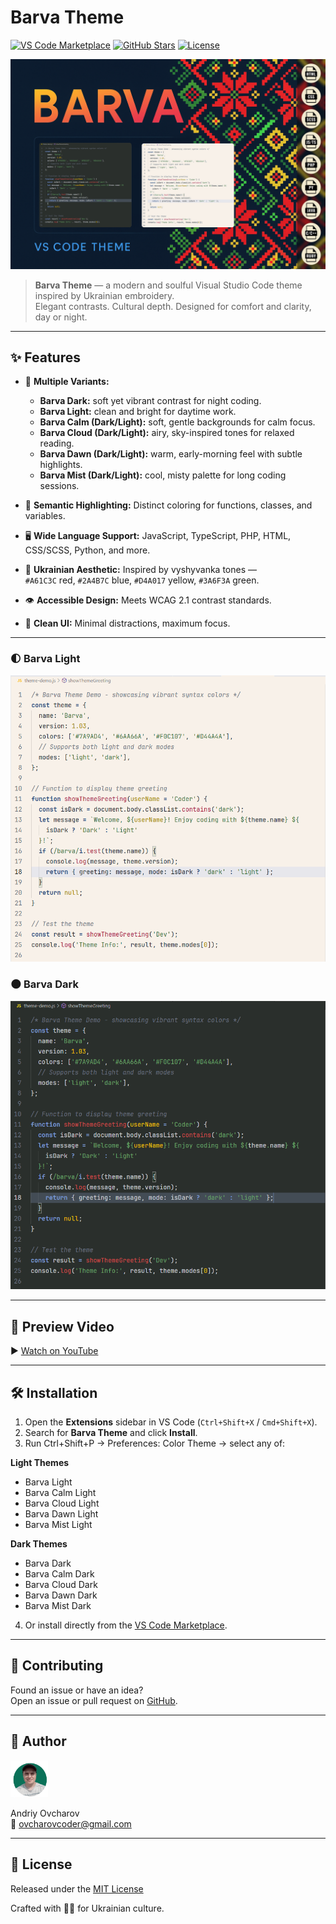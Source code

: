 # Barva Theme

[![VS Code Marketplace](https://img.shields.io/visual-studio-marketplace/v/ovcharovcoder.barva-theme?color=blue)](https://marketplace.visualstudio.com/items?itemName=ovcharovcoder.barva-theme)
[![GitHub Stars](https://img.shields.io/github/stars/ovcharovcoder/barva-theme?color=yellow)](https://github.com/ovcharovcoder/barva-theme)
[![License](https://img.shields.io/github/license/ovcharovcoder/barva-theme?color=green)](https://raw.githubusercontent.com/ovcharovcoder/barva-theme/main/LICENSE)

![Barva Theme Banner](https://raw.githubusercontent.com/ovcharovcoder/barva-theme/main/images/barva-theme-banner.png)

> **Barva Theme** — a modern and soulful Visual Studio Code theme inspired by Ukrainian embroidery.  
> Elegant contrasts. Cultural depth. Designed for comfort and clarity, day or night.

---

## ✨ Features

- 🎨 **Multiple Variants:**
  - **Barva Dark:** soft yet vibrant contrast for night coding.
  - **Barva Light:** clean and bright for daytime work.
  - **Barva Calm (Dark/Light):** soft, gentle backgrounds for calm focus.
  - **Barva Cloud (Dark/Light):** airy, sky-inspired tones for relaxed reading.
  - **Barva Dawn (Dark/Light):** warm, early-morning feel with subtle highlights.
  - **Barva Mist (Dark/Light):** cool, misty palette for long coding sessions.

- 🧠 **Semantic Highlighting:** Distinct coloring for functions, classes, and variables.
- 🖥 **Wide Language Support:** JavaScript, TypeScript, PHP, HTML, CSS/SCSS, Python, and more.
- 💙 **Ukrainian Aesthetic:** Inspired by vyshyvanka tones —  
  `#A61C3C` red, `#2A4B7C` blue, `#D4A017` yellow, `#3A6F3A` green.
- 👁 **Accessible Design:** Meets WCAG 2.1 contrast standards.
- 🌿 **Clean UI:** Minimal distractions, maximum focus.

---

### 🌓 Barva Light
![Barva Light Preview](https://raw.githubusercontent.com/ovcharovcoder/barva-theme/main/images/light-theme.png)

### 🌑 Barva Dark
![Barva Dark Preview](https://raw.githubusercontent.com/ovcharovcoder/barva-theme/main/images/dark-theme.png)

---

## 🎥 Preview Video
▶️ [Watch on YouTube](https://youtu.be/Trtltz5r7WY)

---

## 🛠 Installation

1. Open the **Extensions** sidebar in VS Code (`Ctrl+Shift+X` / `Cmd+Shift+X`).
2. Search for **Barva Theme** and click **Install**.
3. Run Ctrl+Shift+P → Preferences: Color Theme → select any of:

**Light Themes**
- Barva Light
- Barva Calm Light
- Barva Cloud Light
- Barva Dawn Light
- Barva Mist Light

**Dark Themes**
- Barva Dark
- Barva Calm Dark
- Barva Cloud Dark
- Barva Dawn Dark
- Barva Mist Dark
4. Or install directly from the [VS Code Marketplace](https://marketplace.visualstudio.com/items?itemName=ovcharovcoder.barva-theme).

---

## 🧩 Contributing
Found an issue or have an idea?  
Open an issue or pull request on [GitHub](https://github.com/ovcharovcoder/barva-theme).

---

## 👤 Author

<img src="images/avatar.png" alt="Andriy Ovcharov" width="60px">  

Andriy Ovcharov  
📧 ovcharovcoder@gmail.com  

---

## 🪪 License
Released under the [MIT License](https://raw.githubusercontent.com/ovcharovcoder/barva-theme/main/LICENSE)

Crafted with 💙💛 for Ukrainian culture.
